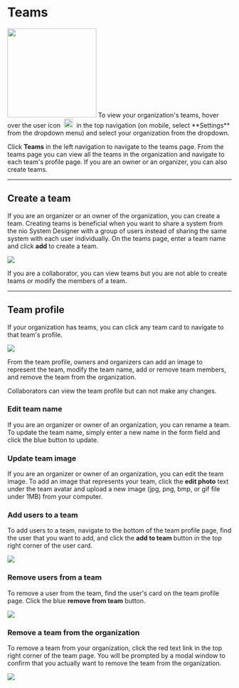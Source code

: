 # Teams

<img class="right shadow" src="/img/organizations/org-account-settings.jpg" width="200"/>
To view your organization's teams, hover over the user icon &nbsp;<img class="inline" src="/img/organizations/user-icon.png" height="20"/>&nbsp; in the top navigation  (on mobile, select **Settings** from the dropdown menu) and select your organization from the dropdown.

Click **Teams** in the left navigation to navigate to the teams page. From the teams page you can view all the teams in the organization and navigate to each team's profile page. If you are an owner or an organizer, you can also create teams.

---

## Create a team
If you are an organizer or an owner of the organization, you can create a team. Creating teams is beneficial when you want to share a system from the nio System Designer with a group of users instead of sharing the same system with each user individually. On the teams page, enter a team name and click **add** to create a team.

![](/img/organizations/org-create-team.jpg)

If you are a collaborator, you can view teams but you are not able to create teams or modify the members of a team.

---

## Team profile
If your organization has teams, you can click any team card to navigate to that team's profile.

![](/img/organizations/org-team-profile.jpg)

From the team profile, owners and organizers can add an image to represent the team, modify the team name, add or remove team members, and remove the team from the organization.

Collaborators can view the team profile but can not make any changes.

### Edit team name
If you are an organizer or owner of an organization, you can rename a team. To update the team name, simply enter a new name in the form field and click the blue button to update.

### Update team image
If you are an organizer or owner of an organization, you can edit the team image. To add an image that represents your team, click the **edit photo** text under the team avatar and upload a new image (jpg, png, bmp, or gif file under 1MB) from your computer.

### Add users to a team
To add users to a team, navigate to the bottom of the team profile page, find the user that you want to add, and click the **add to team** button in the top right corner of the user card.

![](/img/organizations/org-add-user-to-team.jpg)

### Remove users from a team
To remove a user from the team, find the user's card on the team profile page. Click the blue **remove from team** button.

![](/img/organizations/org-remove-user-from-team.jpg)

### Remove a team from the organization
To remove a team from your organization, click the red text link in the top right corner of the team page. You will be prompted by a modal window to confirm that you actually want to remove the team from the organization.

![](/img/organizations/org-team-profile.jpg)
